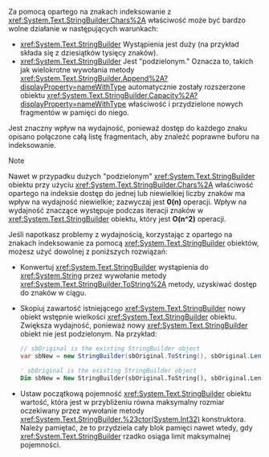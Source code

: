 Za pomocą opartego na znakach indeksowanie z <xref:System.Text.StringBuilder.Chars%2A> właściwość może być bardzo wolne działanie w następujących warunkach:

- <xref:System.Text.StringBuilder> Wystąpienia jest duży (na przykład składa się z dziesiątków tysięcy znaków).
- <xref:System.Text.StringBuilder> Jest "podzielonym." Oznacza to, takich jak wielokrotne wywołania metody <xref:System.Text.StringBuilder.Append%2A?displayProperty=nameWithType> automatycznie zostały rozszerzone obiektu <xref:System.Text.StringBuilder.Capacity%2A?displayProperty=nameWithType> właściwość i przydzielone nowych fragmentów w pamięci do niego.

Jest znaczny wpływ na wydajność, ponieważ dostęp do każdego znaku opisano połączone całą listę fragmentach, aby znaleźć poprawne buforu na indeksowanie.

> [!NOTE]
>  Nawet w przypadku dużych "podzielonym" <xref:System.Text.StringBuilder> obiektu przy użyciu <xref:System.Text.StringBuilder.Chars%2A> właściwość opartego na indeksie dostęp do jednej lub niewielkiej liczby znaków ma wpływ na wydajność niewielkie; zazwyczaj jest **0(n)** operacji. Wpływ na wydajność znaczące występuje podczas iteracji znaków w <xref:System.Text.StringBuilder> obiektu, który jest **O(n^2)** operacji. 

Jeśli napotkasz problemy z wydajnością, korzystając z opartego na znakach indeksowanie za pomocą <xref:System.Text.StringBuilder> obiektów, możesz użyć dowolnej z poniższych rozwiązań:

- Konwertuj <xref:System.Text.StringBuilder> wystąpienia do <xref:System.String> przez wywołanie metody <xref:System.Text.StringBuilder.ToString%2A> metody, uzyskiwać dostęp do znaków w ciągu.

- Skopiuj zawartość istniejącego <xref:System.Text.StringBuilder> nowy obiekt wstępnie wielkości <xref:System.Text.StringBuilder> obiektu. Zwiększa wydajność, ponieważ nowy <xref:System.Text.StringBuilder> obiekt nie jest podzielonym. Na przykład:

   ```csharp
   // sbOriginal is the existing StringBuilder object
   var sbNew = new StringBuilder(sbOriginal.ToString(), sbOriginal.Length);
   ```
   ```vb
   ' sbOriginal is the existing StringBuilder object
   Dim sbNew = New StringBuilder(sbOriginal.ToString(), sbOriginal.Length)
   ```
- Ustaw początkową pojemność <xref:System.Text.StringBuilder> obiektu wartość, która jest w przybliżeniu równa maksymalny rozmiar oczekiwany przez wywołanie metody <xref:System.Text.StringBuilder.%23ctor(System.Int32)> konstruktora. Należy pamiętać, że to przydziela cały blok pamięci nawet wtedy, gdy <xref:System.Text.StringBuilder> rzadko osiąga limit maksymalnej pojemności.
